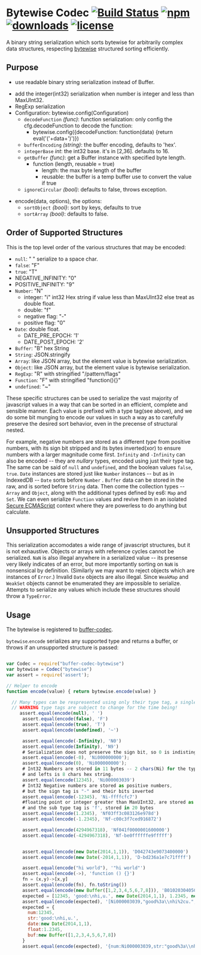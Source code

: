 # Bytewise Codec [![Build Status](https://img.shields.io/travis/snowyu/node-buffer-codec-bytewise/master.png)](http://travis-ci.org/snowyu/node-buffer-codec-bytewise) [![npm](https://img.shields.io/npm/v/buffer-codec-bytewise.svg)](https://npmjs.org/package/buffer-codec-bytewise) [![downloads](https://img.shields.io/npm/dm/buffer-codec-bytewise.svg)](https://npmjs.org/package/buffer-codec-bytewise) [![license](https://img.shields.io/npm/l/buffer-codec-bytewise.svg)](https://npmjs.org/package/buffer-codec-bytewise) 


A binary string serialization which sorts bytewise for arbitrarily complex data structures, respecting [bytewise](https://github.com/deanlandolt/bytewise) structured sorting efficiently.

## Purpose

* use readable binary string serialization instead of Buffer.
+ add the integer(int32) serialization when number is integer and less than MaxUInt32.
+ RegExp serialization
+ Configuration: bytewise.config(Configuration)
  * `decodeFunction` *(func)*: function serialization: only config the cfg.decodeFunction to decode the function:
    * bytewise.config({decodeFunction: function(data) {return eval('('+data+')')})
  * `bufferEncoding` *(string)*: the buffer encoding, defaults to 'hex'.
  * `integerBase` *int*: the int32 base. it's in [2,36]. defaults to 16.
  * `getBuffer` *(func)*: get a Buffer instance with specified byte length.
    * function (length, reusable = true)
      * length: the max byte length of the buffer
      * reusable: the buffer is a temp buffer use to convert the value if true
  * `ignoreCircular` *(bool)*: defaults to false, throws exception.
* encode(data, options), the options:
  * `sortObject` *{bool}*: sort by keys, defaults to true
  * `sortArray` *(bool)*: defaults to false.


## Order of Supported Structures

This is the top level order of the various structures that may be encoded:

* `null`: " " serialize to a space char.
* `false`: "F"
* `true`: "T"
* NEGATIVE_INFINITY: "0"
* POSITIVE_INFINITY: "9"
* `Number`: "N"
  * integer: "i" int32 Hex string if value less than MaxUInt32 else treat as double float.
  * double: "f"
  * negative flag: "-"
  * positive flag: "0"
* `Date`: double float.
  * DATE_PRE_EPOCH: '1'
  * DATE_POST_EPOCH: '2' 
* `Buffer`: "B" hex String
* `String`: JSON.stringify
* `Array`: like JSON array, but the element value is bytewise serialization.
* `Object`: like JSON array, but the element value is bytewise serialization.
* `RegExp`: "R" with stringified "/pattern/flags"
* `Function`: "F" with stringified "function(){}"
* `undefined`: "~"


These specific structures can be used to serialize the vast majority of javascript values in a way that can be sorted in an efficient, complete and sensible manner. Each value is prefixed with a type tag(see above), and we do some bit munging to encode our values in such a way as to carefully preserve the desired sort behavior, even in the precense of structural nested.

For example, negative numbers are stored as a different *type* from positive numbers, with its sign bit stripped and its bytes inverted(xor) to ensure numbers with a larger magnitude come first. `Infinity` and `-Infinity` can also be encoded -- they are *nullary* types, encoded using just their type tag. The same can be said of `null` and `undefined`, and the boolean values `false`, `true`. `Date` instances are stored just like `Number` instances -- but as in IndexedDB -- `Date` sorts before `Number` . `Buffer` data can be stored in the raw, and is sorted before `String` data. Then come the collection types -- `Array` and `Object`, along with the additional types defined by es6: `Map` and `Set`. We can even serialize `Function` values and revive them in an isolated [Secure ECMAScript](https://code.google.com/p/es-lab/wiki/SecureEcmaScript) context where they are powerless to do anything but calculate.

## Unsupported Structures

This serialization accomodates a wide range of javascript structures, but it is not exhaustive. Objects or arrays with reference cycles cannot be serialized. `NaN` is also illegal anywhere in a serialized value -- its presense very likely indicates of an error, but more importantly sorting on `NaN` is nonsensical by definition. (Similarly we may want to reject objects which are instances of `Error`.) Invalid `Date` objects are also illegal. Since `WeakMap` and `WeakSet` objects cannot be enumerated they are impossible to serialize. Attempts to serialize any values which include these structures should throw a `TypeError`.


## Usage

The bytewise is registered to [buffer-codec](https://github.com/snowyu/node-buffer-codec).

`bytewise`.`encode` serializes any supported type and returns a buffer, or throws if an unsupported structure is passed:

```js

var Codec = require("buffer-codec-bytewise")
var bytewise = Codec("bytewise")
var assert = require('assert');

// Helper to encode
function encode(value) { return bytewise.encode(value) }

  // Many types can be respresented using only their type tag, a single byte
  // WARNING type tags are subject to change for the time being!
     assert.equal(encode(null), ' ')
      assert.equal(encode(false), 'F')
      assert.equal(encode(true), 'T')
      assert.equal(encode(undefined), '~')

      assert.equal(encode(-Infinity), 'N0')
      assert.equal(encode(Infinity), 'N9')
      # Serialization does not preserve the sign bit, so 0 is indistinguishable from -0
      assert.equal(encode(-0), 'Ni000000000');
      assert.equal(encode(0), 'Ni000000000');
      # Int32 Numbers are stored in 11 bytes -- 2 chars(Ni) for the type tag and 1 char for the sign
      # and lefts is 8 chars hex string.
      assert.equal(encode(12345), 'Ni000003039')
      # Int32 Negative numbers are stored as positive numbers, 
      # but the sign tag is "-" and their bits inverted
      assert.equal(encode(-12345), 'Ni-ffffcfc7')
      #floating point or integer greater than MaxUInt32, are stored as IEEE 754 doubles
      # and the sub type tag is 'f', stored in 20 bytes
      assert.equal(encode(1.2345), 'Nf03ff3c083126e978d')
      assert.equal(encode(-1.2345), 'Nf-c00c3f7ced916872')

      assert.equal(encode(4294967318), 'Nf041f0000001600000')
      assert.equal(encode(-4294967318), 'Nf-be0ffffffe9fffff')


      assert.equal(encode(new Date(2014,1,1)), 'D042743e9073400000')
      assert.equal(encode(new Date(-2014,1,1)), 'D-bd236a1e7c71ffff')

      assert.equal(encode("hi world"), '"hi world"')
      assert.equal(encode(->), 'function () {}')
      fn = (x,y)->[x,y]
      assert.equal(encode(fn), fn.toString())
      assert.equal(encode(new Buffer([1,2,3,4,5,6,7,8])), 'B0102030405060708')
      expected = [12345, 'good:\nhi,u.', new Date(2014,1,1), 1.2345, new Buffer([1,2,3,4,5,6,7,8])]
      assert.equal(encode(expected), '[Ni000003039,"good%3a\\nhi%2cu.",D042743e9073400000,Nf03ff3c083126e978d,B0102030405060708]')
      expected = {
        num:12345,
        str:'good:\nhi,u.',
        date:new Date(2014,1,1),
        float:1.2345,
        buf:new Buffer([1,2,3,4,5,6,7,8])
      }
      assert.equal(encode(expected), '{num:Ni000003039,str:"good%3a\\nhi%2cu.",date:D042743e9073400000,float:Nf03ff3c083126e978d,buf:B0102030405060708}')
```
